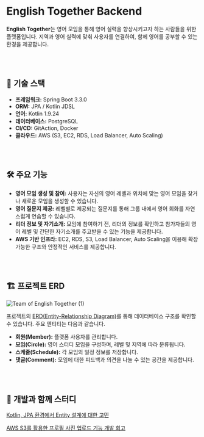 # English Together Backend

**English Together**는 영어 모임을 통해 영어 실력을 향상시키고자 하는 사람들을 위한 플랫폼입니다. 지역과 영어 실력에 맞춰 사용자를 연결하여, 함께 영어를 공부할 수 있는 환경을 제공합니다.

<br><br>

## 🔧 **기술 스택**

- **프레임워크:** Spring Boot 3.3.0
- **ORM:** JPA / Kotlin JDSL
- **언어:** Kotlin 1.9.24
- **데이터베이스:** PostgreSQL
- **CI/CD:** GitAction, Docker
- **클라우드:** AWS (S3, EC2, RDS, Load Balancer, Auto Scaling)

<br><br>

## 🛠️ **주요 기능**

- **영어 모임 생성 및 참여:** 사용자는 자신의 영어 레벨과 위치에 맞는 영어 모임을 찾거나 새로운 모임을 생성할 수 있습니다.
- **영어 질문지 제공:** 레벨별로 제공되는 질문지를 통해 그룹 내에서 영어 회화를 자연스럽게 연습할 수 있습니다.
- **리더 정보 및 자기소개:** 모임에 참여하기 전, 리더의 정보를 확인하고 참가자들의 영어 레벨 및 간단한 자기소개를 주고받을 수 있는 기능을 제공합니다.
- **AWS 기반 인프라:** EC2, RDS, S3, Load Balancer, Auto Scaling을 이용해 확장 가능한 구조와 안정적인 서비스를 제공합니다.

<br><br>

## 🏗️ **프로젝트 ERD**
![Team of English Together (1)](https://github.com/user-attachments/assets/f73c8f55-2210-4c8e-b009-f3db3222f475)

프로젝트의 [ERD(Entity-Relationship Diagram)](https://www.erdcloud.com/d/EmXm8G9NfB5syqhZM)를 통해 데이터베이스 구조를 확인할 수 있습니다. 주요 엔티티는 다음과 같습니다.

- **회원(Member):** 플랫폼 사용자를 관리합니다.
- **모임(Circle):** 영어 스터디 모임을 구성하며, 레벨 및 지역에 따라 분류됩니다.
- **스케줄(Schedule):** 각 모임의 일정 정보를 저장합니다.
- **댓글(Comment):** 모임에 대한 피드백과 의견을 나눌 수 있는 공간을 제공합니다.

<br><br>

## 🧐 **개발과 함께 스터디**

[Kotlin, JPA 환경에서 Entity 설계에 대한 고민](https://fun-coding-study.tistory.com/404)

[AWS S3를 활용한 프로필 사진 업로드 기능 개발 회고](https://fun-coding-study.tistory.com/405)
